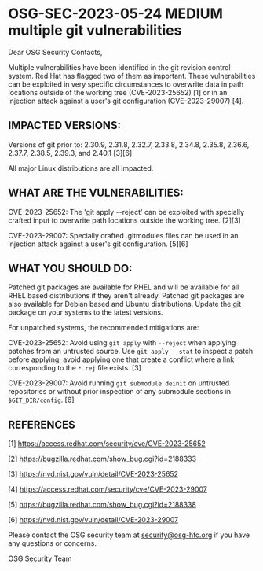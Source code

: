 # OSG-SEC-2023-05-24 MEDIUM multiple git vulnerabilities

Dear OSG Security Contacts,

Multiple vulnerabilities have been identified in the git revision control system. Red Hat has flagged two of them as important. These vulnerabilities can be exploited in very specific circumstances to overwrite data in path locations outside of the working tree (CVE-2023-25652) [1] or in an injection attack against a user's git configuration (CVE-2023-29007) [4].

## IMPACTED VERSIONS:

Versions of git prior to: 2.30.9, 2.31.8, 2.32.7, 2.33.8, 2.34.8, 2.35.8, 2.36.6, 2.37.7, 2.38.5, 2.39.3, and 2.40.1  [3][6]

All major Linux distributions are all impacted.

## WHAT ARE THE VULNERABILITIES:

CVE-2023-25652: The 'git apply --reject' can be exploited with specially crafted input to overwrite path locations outside the working tree. [2][3]

CVE-2023-29007: Specially crafted .gitmodules files can be used in an injection attack against a user's git configuration. [5][6]


## WHAT YOU SHOULD DO:

Patched git packages are available for RHEL and will be available for all RHEL based distributions if they aren't already. Patched git packages are also available for Debian based and Ubuntu distributions. Update the git package on your systems to the latest versions.

For unpatched systems, the recommended mitigations are:

CVE-2023-25652: Avoid using `git apply` with `--reject` when applying patches from an untrusted source. Use `git apply --stat` to inspect a patch before applying; avoid applying one that create a conflict where a link corresponding to the `*.rej` file exists. [3]

CVE-2023-29007: Avoid running `git submodule deinit` on untrusted repositories or without prior inspection of any submodule sections in `$GIT_DIR/config`. [6]


## REFERENCES

[1] https://access.redhat.com/security/cve/CVE-2023-25652

[2] https://bugzilla.redhat.com/show_bug.cgi?id=2188333

[3] https://nvd.nist.gov/vuln/detail/CVE-2023-25652

[4] https://access.redhat.com/security/cve/CVE-2023-29007

[5] https://bugzilla.redhat.com/show_bug.cgi?id=2188338

[6] https://nvd.nist.gov/vuln/detail/CVE-2023-29007


Please contact the OSG security team at security@osg-htc.org if you have any questions or concerns.

OSG Security Team
